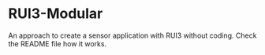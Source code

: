# RUI3-Modular
An approach to create a sensor application with RUI3 without coding. Check the README file how it works.
